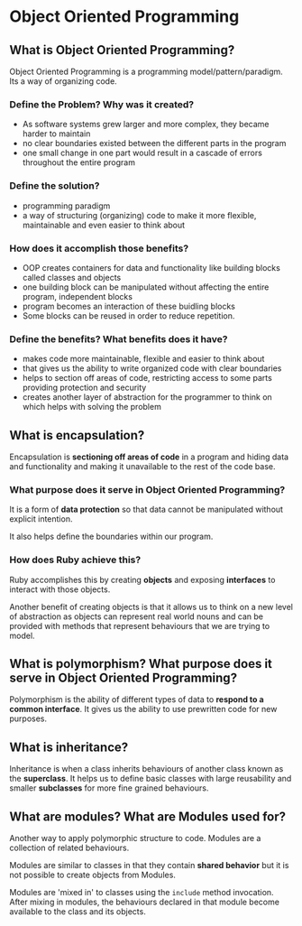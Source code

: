 # Object Oriented Programming

## What is Object Oriented Programming?   

Object Oriented Programming is a programming model/pattern/paradigm. Its a way of organizing code.

### Define the Problem? Why was it created?

- As software systems grew larger and more complex, they became harder to maintain
- no clear boundaries existed between the different parts in the program
- one small change in one part would result in a cascade of errors throughout the entire program

### Define the solution?
- programming paradigm
- a way of structuring (organizing) code to make it more flexible, maintainable and even easier to think about

### How does it accomplish those benefits?

- OOP creates containers for data and functionality like building blocks called classes and objects
- one building block can be manipulated without affecting the entire program, independent blocks
- program becomes an interaction of these buidling blocks
- Some blocks can be reused in order to reduce repetition.

### Define the benefits? What benefits does it have?

- makes code more maintainable, flexible and easier to think about
- that gives us the ability to write organized code with clear boundaries 
- helps to section off areas of code, restricting access to some parts providing protection and security
- creates another layer of abstraction for the programmer to think on which helps with solving the problem

## What is encapsulation?  

Encapsulation is **sectioning off areas of code** in a program and hiding data and functionality and making it unavailable to the rest of the code base.

### What purpose does it serve in Object Oriented Programming?

It is a form of **data protection** so that data cannot be manipulated without explicit intention.

It also helps define the boundaries within our program.

### How does Ruby achieve this?

Ruby accomplishes this by creating **objects** and exposing **interfaces** to interact with those objects.

Another benefit of creating objects is that it allows us to think on a new level of abstraction as objects can represent real world nouns and can be provided with methods that represent behaviours that we are trying to model.

## What is polymorphism? What purpose does it serve in Object Oriented Programming?

Polymorphism is the ability of different types of data to **respond to a common interface**. It gives us the ability to use prewritten code for new purposes.

## What is inheritance?

Inheritance is when a class inherits behaviours of another class known as the **superclass**. It helps us to define basic classes with large reusability and smaller **subclasses** for more fine grained behaviours.

## What are modules? What are Modules used for?

Another way to apply polymorphic structure to code. Modules are a collection of related behaviours. 

Modules are similar to classes in that they contain **shared behavior** but it is not possible to create objects from Modules. 

Modules are 'mixed in' to classes using the `include` method invocation. After mixing in modules, the behaviours declared in that module become available to the class and its objects.

